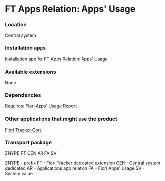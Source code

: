 # FT Apps Relation: Apps' Usage

### Location
Central system

### Installation apps
[Installation app for FT Apps Relation: Apps' Usage](in-ft-apps-rel-appsusage.md)

### Available extensions
None.

### Dependencies
Requires: 
[Fiori Apps' Usage Report](fa.md)

### Other applications that might use the product
[Fiori Tracker Core](ft-core.md)

### Transport package
ZNYPE FT CEN AR FA SV

ZNYPE - prefix
FT - Fiori Tracker dedicated extension
CEN - Central system dedicated
AR - Applications app relation
FA - Fiori Apps' Usage 
SV - System value